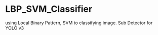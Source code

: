 # LBP_SVM_Classifier
using Local Binary Pattern, SVM to classifying image. Sub Detector for YOLO v3
